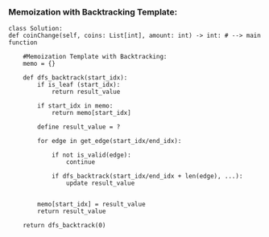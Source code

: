 ### Memoization with Backtracking Template:
    class Solution:
    def coinChange(self, coins: List[int], amount: int) -> int: # --> main function
        
        #Memoization Template with Backtracking:
        memo = {}

        def dfs_backtrack(start_idx):
            if is_leaf (start_idx):
                return result_value

            if start_idx in memo:
                return memo[start_idx]

            define result_value = ?

            for edge in get_edge(start_idx/end_idx):

                if not is_valid(edge):
                    continue

                if dfs_backtrack(start_idx/end_idx + len(edge), ...):
                    update result_value


            memo[start_idx] = result_value
            return result_value

        return dfs_backtrack(0)
